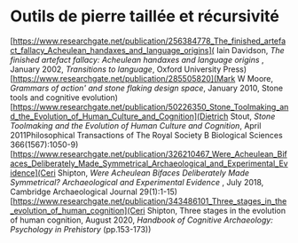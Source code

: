 # Outils de pierre taillée et récursivité

[https://www.researchgate.net/publication/256384778_The_finished_artefact_fallacy_Acheulean_handaxes_and_language_origins]( Iain Davidson, _The finished artefact fallacy: Acheulean handaxes and language origins_ , January 2002, _Transitions to language_, Oxford University Press)
[https://www.researchgate.net/publication/285505820](Mark W Moore, _Grammars of action' and stone flaking design space_, January 2010, Stone tools and cognitive evolution)
[https://www.researchgate.net/publication/50226350_Stone_Toolmaking_and_the_Evolution_of_Human_Culture_and_Cognition](Dietrich Stout, _Stone Toolmaking and the Evolution of Human Culture and Cognition_, April 2011Philosophical Transactions of The Royal Society B Biological Sciences 366(1567):1050-9)
[https://www.researchgate.net/publication/326210467_Were_Acheulean_Bifaces_Deliberately_Made_Symmetrical_Archaeological_and_Experimental_Evidence](Ceri Shipton, _Were Acheulean Bifaces Deliberately Made Symmetrical? Archaeological and Experimental Evidence_ , July 2018, Cambridge Archaeological Journal 29(1):1-15)
[https://www.researchgate.net/publication/343486101_Three_stages_in_the_evolution_of_human_cognition](Ceri Shipton, Three stages in the evolution of human cognition, August 2020, _Handbook of Cognitive Archaeology: Psychology in Prehistory_ (pp.153-173))
